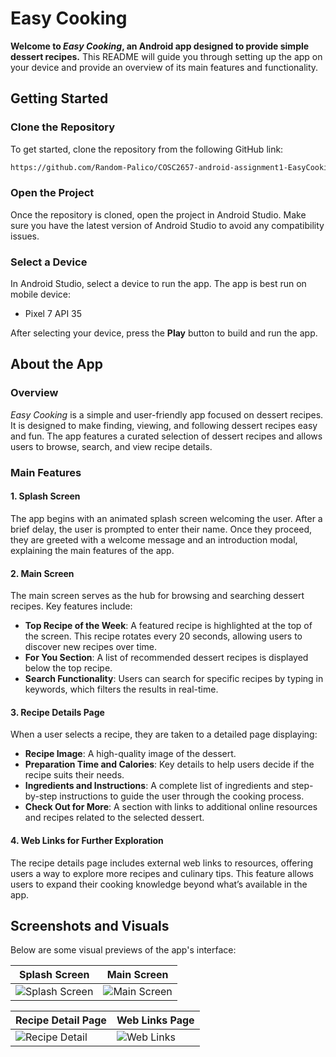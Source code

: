 # Easy Cooking

**Welcome to *Easy Cooking*, an Android app designed to provide simple dessert recipes.** This README will guide you through setting up the app on your device and provide an overview of its main features and functionality.

## Getting Started

### Clone the Repository
To get started, clone the repository from the following GitHub link:

```markdown
https://github.com/Random-Palico/COSC2657-android-assignment1-EasyCooking.gi
```

### Open the Project
Once the repository is cloned, open the project in Android Studio. Make sure you have the latest version of Android Studio to avoid any compatibility issues.

### Select a Device
In Android Studio, select a device to run the app. The app is best run on mobile device:

- Pixel 7 API 35

After selecting your device, press the **Play** button to build and run the app.

## About the App

### Overview
*Easy Cooking* is a simple and user-friendly app focused on dessert recipes. It is designed to make finding, viewing, and following dessert recipes easy and fun. The app features a curated selection of dessert recipes and allows users to browse, search, and view recipe details.

### Main Features

#### 1. Splash Screen
The app begins with an animated splash screen welcoming the user. After a brief delay, the user is prompted to enter their name. Once they proceed, they are greeted with a welcome message and an introduction modal, explaining the main features of the app.

#### 2. Main Screen
The main screen serves as the hub for browsing and searching dessert recipes. Key features include:
   - **Top Recipe of the Week**: A featured recipe is highlighted at the top of the screen. This recipe rotates every 20 seconds, allowing users to discover new recipes over time.
   - **For You Section**: A list of recommended dessert recipes is displayed below the top recipe.
   - **Search Functionality**: Users can search for specific recipes by typing in keywords, which filters the results in real-time.

#### 3. Recipe Details Page
When a user selects a recipe, they are taken to a detailed page displaying:
   - **Recipe Image**: A high-quality image of the dessert.
   - **Preparation Time and Calories**: Key details to help users decide if the recipe suits their needs.
   - **Ingredients and Instructions**: A complete list of ingredients and step-by-step instructions to guide the user through the cooking process.
   - **Check Out for More**: A section with links to additional online resources and recipes related to the selected dessert.

#### 4. Web Links for Further Exploration
The recipe details page includes external web links to resources, offering users a way to explore more recipes and culinary tips. This feature allows users to expand their cooking knowledge beyond what’s available in the app.

## Screenshots and Visuals
Below are some visual previews of the app's interface:

| Splash Screen                               | Main Screen                                 |
|---------------------------------------------|---------------------------------------------|
| ![Splash Screen](https://github.com/Random-Palico/COSC2657-android-assignment1-EasyCooking/blob/main/Images/Splashscreen.png?raw=true) | ![Main Screen](https://github.com/Random-Palico/COSC2657-android-assignment1-EasyCooking/blob/main/Images/Mainscreen.png?raw=true) |

| Recipe Detail Page                          | Web Links Page                              |
|---------------------------------------------|---------------------------------------------|
| ![Recipe Detail](https://github.com/Random-Palico/COSC2657-android-assignment1-EasyCooking/blob/main/Images/RecipeDetail.png?raw=true) | ![Web Links](https://github.com/Random-Palico/COSC2657-android-assignment1-EasyCooking/blob/main/Images/WebLink.png?raw=true) |

